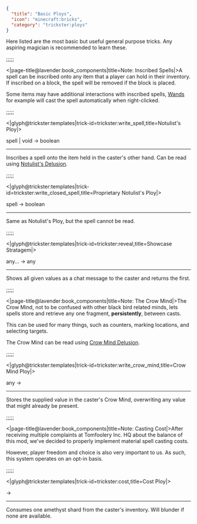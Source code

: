 ```json
{
  "title": "Basic Ploys",
  "icon": "minecraft:bricks",
  "category": "trickster:ploys"
}
```

Here listed are the most basic but useful general purpose tricks.
Any aspiring magician is recommended to learn these.

;;;;;

<|page-title@lavender:book_components|title=Note: Inscribed Spells|>A spell can be inscribed onto any item that a player can hold in their inventory.
If inscribed on a block, the spell will be removed if the block is placed.


Some items may have additional interactions with inscribed spells, 
[Wands](^trickster:basics/wand) for example will cast the spell automatically when right-clicked.

;;;;;

<|glyph@trickster:templates|trick-id=trickster:write_spell,title=Notulist's Ploy|>

spell | void -> boolean

---

Inscribes a spell onto the item held in the caster's other hand.
Can be read using [Notulist's Delusion](^trickster:delusions_ingresses/basic#3).

;;;;;

<|glyph@trickster:templates|trick-id=trickster:write_closed_spell,title=Proprietary Notulist's Ploy|>

spell -> boolean

---

Same as Notulist's Ploy, but the spell cannot be read.

;;;;;

<|glyph@trickster:templates|trick-id=trickster:reveal,title=Showcase Stratagem|>

any... -> any

---

Shows all given values as a chat message to the caster and returns the first.

;;;;;

<|page-title@lavender:book_components|title=Note: The Crow Mind|>The Crow Mind, not to be confused with other black bird related minds, 
lets spells store and retrieve any one fragment, **persistently**, between casts.


This can be used for many things, such as counters, 
marking locations, and selecting targets.


The Crow Mind can be read using [Crow Mind Delusion](^trickster:delusions_ingresses/basic#4).

;;;;;

<|glyph@trickster:templates|trick-id=trickster:write_crow_mind,title=Crow Mind Ploy|>

any ->

---

Stores the supplied value in the caster's Crow Mind, overwriting any value that might already be present.

;;;;;

<|page-title@lavender:book_components|title=Note: Casting Cost|>After receiving multiple complaints at Tomfoolery Inc. HQ about the balance of this mod,
we've decided to properly implement material spell casting costs.


However, player freedom and choice is also very important to us.
As such, this system operates on an opt-in basis.

;;;;;

<|glyph@trickster:templates|trick-id=trickster:cost,title=Cost Ploy|>

->

---

Consumes one amethyst shard from the caster's inventory. Will blunder if none are available.